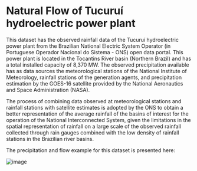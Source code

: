 # Natural Flow of Tucuruí hydroelectric power plant

This dataset has the observed rainfall data of the Tucuruí hydroelectric power plant from the Brazilian National Electric System Operator (in Portuguese Operador Nacional do Sistema - ONS) open data portal. This power plant is located in the Tocantins River basin (Northern Brazil) and has a total installed capacity of 8,370 MW. The observed precipitation available has as data sources the meteorological stations of the National Institute of Meteorology, rainfall stations of the generation agents, and precipitation estimation by the GOES-16 satellite provided by the National Aeronautics and Space Administration (NASA).

The process of combining data observed at meteorological stations and rainfall stations with satellite estimates is adopted by the ONS to obtain a better representation of the average rainfall of the basins of interest for the operation of the National Interconnected System, given the limitations in the spatial representation of rainfall on a large scale of the observed rainfall collected through rain gauges combined with the low density of rainfall stations in the Brazilian river basins. 

The precipitation and flow example for this dataset is presented here:

![image](https://github.com/SFStefenon/NaturalFlowforHydroelectricity/assets/88292916/2114b8a6-ce27-429a-84df-94d98013b2f7)
